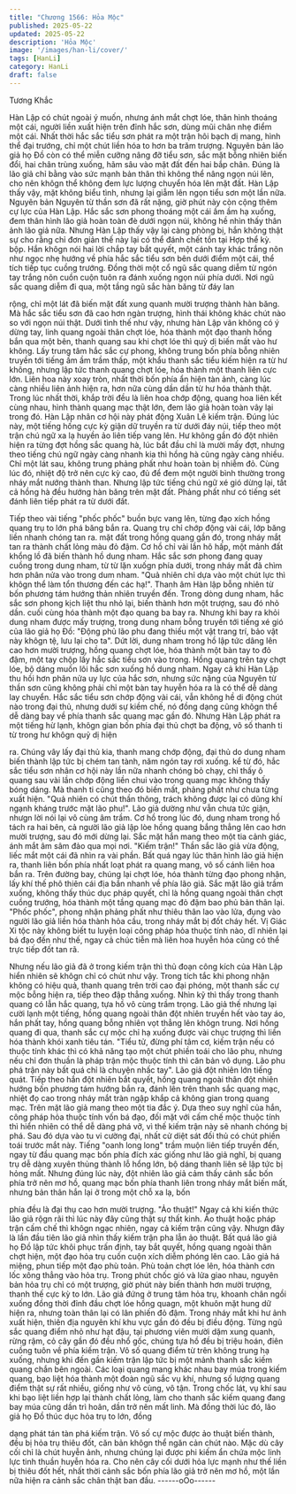 ```yaml
---
title: "Chương 1566: Hỏa Mộc"
published: 2025-05-22
updated: 2025-05-22
description: 'Hỏa Mộc'
image: '/images/han-li/cover/'
tags: [HanLi]
category: HanLi
draft: false
---
```


Tương Khắc

Hàn Lập có chút ngoài ý muốn, nhưng ánh mắt chợt lóe, thân
hình thoáng một cái, người liền xuất hiện trên đỉnh hắc sơn, dùng
mũi chân nhẹ điểm một cái.
Nhất thời hắc sắc tiểu sơn phát ra một trận hôi bạch dị mang,
hình thể đại trướng, chỉ một chút liền hóa to hơn ba trăm trượng.
Nguyên bản lão giả họ Đồ còn có thể miễn cưỡng nâng đỡ tiểu
sơn, sắc mặt bỗng nhiên biến đổi, hai chân trùng xuống, hãm sâu
vào mặt đất đến hai bắp chân.
Đúng là lão giả chỉ bằng vào sức mạnh bản thân thì không thể
nâng ngọn núi lên, cho nên khôgn thể không đem lực lượng
chuyển hóa lên mặt đất.
Hàn Lập thấy vậy, mặt không biểu tình, nhưng lại giẫm lên ngọn
tiểu sơn một lần nữa.
Nguyên bản Nguyên từ thần sơn đã rất nặng, giờ phút này còn
cộng thêm cự lực của Hàn Lập.
Hắc sắc sơn phong thoáng một cái ầm ầm hạ xuống, đem thân
hình lão giả hoàn toàn đè dưới ngọn núi, không hề nhìn thấy thân
ảnh lão giả nữa. Nhưng Hàn Lập thấy vậy lại càng phòng bị, hắn
không thật sự cho rằng chỉ đơn giản thế này lại có thể đánh chết
tồn tại Hợp thể kỳ. bộp. Hắn khôgn nói hai lời chắp tay bắt quyết,
một cánh tay khác trắng nõn như ngọc nhẹ hướng về phía hắc
sắc tiểu sơn bên dưới điểm một cái, thể tích tiếp tục cuồng
trướng. Đồng thời một cổ ngũ sắc quang diễm từ ngón tay trắng
nõn cuồn cuộn tuôn ra đánh xuống ngọn núi phía dưới. Nơi ngũ
sắc quang diễm đi qua, một tầng ngũ sắc hàn băng từ đáy lan

rộng, chỉ một lát đã biến mặt đất xung quanh mười trượng thành
hàn băng. Mà hắc sắc tiểu sơn đã cao hơn ngàn trượng, hình thái
không khác chút nào so với ngọn núi thật.
Dưới tình thế như vậy, nhưng hàn Lập vãn không có ý dừng tay,
linh quang ngoài thân chợt lóe, hóa thành một đạo thanh hồng
bắn qua một bên, thanh quang sau khi chợt lóe thì quỷ dị biến
mất vào hư không.
Lấy trung tâm hắc sắc cự phong, không trung bốn phía bỗng
nhiên truyền tới tiếng ầm ầm trầm thấp, một khẩu thanh sắc tiểu
kiếm hiện ra từ hư không, nhưng lập tức thanh quang chợt lóe,
hóa thành một thanh liên cực lớn.
Liên hoa này xoay tròn, nhất thời bốn phía ẩn hiện tàn ảnh, càng
lúc càng nhiều liên ảnh hiện ra, hơn nữa cùng dần dần từ hư hóa
thành thật.
Trong lúc nhất thời, khắp trời đều là liên hoa chớp động, quang
hoa liên kết cùng nhau, hình thành quang mạc thật lớn, đem lão
giả hoàn toàn vây lại trong đó. Hàn Lập nhân cơ hội này phát
động Xuân Lê kiếm trận.
Đúng lúc này, một tiếng hống cực kỳ giận dữ truyền ra từ dưới
đáy núi, tiếp theo một trận chú ngữ xa lạ huyền ảo liên tiếp vang
lên.
Hư không gần đó đột nhiên hiện ra từng đợt hồng sắc quang hà,
lúc bắt đầu chỉ là mười mấy đợt, nhưng theo tiếng chú ngữ ngày
càng nhanh kia thì hồng hà cũng ngày càng nhiều. Chỉ một lát
sau, không trung phảng phất như hoàn toàn bị nhiễm đỏ.
Cùng lúc đó, nhiệt độ trở nên cực kỳ cao, đủ để đem một người
bình thường trong nháy mắt nướng thành than.
Nhưng lập tức tiếng chú ngữ xé gió dừng lại, tất cả hồng hà đều
hướng hàn băng trên mặt đất.
Phảng phất như có tiếng sét đánh liên tiếp phát ra từ dưới đất.

Tiếp theo vài tiếng "phốc phốc" buồn bực vang lên, từng đạo xích
hồng quang trụ to lớn phá băng bắn ra.
Quang trụ chỉ chớp động vài cái, lớp băng liền nhanh chóng tan
ra. mặt đất trong hồng quang gần đó, trong nháy mắt tan ra thành
chất lỏng màu đỏ đậm.
Cơ hồ chỉ vài lần hô hấp, một mảnh đất khổng lồ đã biến thành hồ
dung nham.
Hắc sắc sơn phong đang quay cuồng trong dung nham, từ từ lặn
xuốgn phía dưới, trong nháy mắt đã chìm hơn phân nửa vào
trong dum nham. "Quả nhiên chỉ dựa vào một chút lực thì khôgn
thể làm tổn thương đến các hạ!". Thanh âm Hàn lập bỗng nhiên
từ bốn phương tám hướng thản nhiên truyền đến.
Trong dòng dung nham, hắc sắc sơn phong kịch liệt thu nhỏ lại,
biến thành hơn một trượng, sau đó nhỏ dần. cuối cùng hóa thành
một đạo quang ba bay ra.
Nhưng khi bay ra khỏi dung nham được mấy trượng, trong dung
nham bỗng truyền tới tiếng xé gió của lão giả họ Đồ: "Động phủ
lão phu đang thiếu một vật trang trí, bảo vật này khôgn tệ, lưu lại
cho ta".
Dứt lời, dung nham trong hồ lập tức dâng lên cao hơn mười
trượng, hồng quang chợt lóe, hóa thành một bàn tay to đỏ đậm,
một tay chộp lấy hắc sắc tiểu sơn vào trong. Hồng quang trên tay
chợt lóe, bộ dáng muốn lôi hắc sơn xuống hồ dung nham.
Ngay cả khi Hàn Lập thu hồi hơn phân nửa uy lực của hắc sơn,
nhưng sức nặng của Nguyên từ thần sơn cũng không phải chỉ
một bàn tay huyễn hóa ra là có thể dễ dàng lay chuyển.
Hắc sắc tiểu sơn chớp động vài cái, vẫn không hề di động chút
nào trong đại thủ, nhưng dưới sự kiềm chế, nó đồng dạng cũng
khôgn thể dễ dàng bay về phía thanh sắc quang mạc gần đó.
Nhưng Hàn Lập phát ra một tiếng hừ lạnh, khôgn gian bốn phía
đại thủ chợt ba động, vô số thanh ti từ trong hư khôgn quỷ dị hiện

ra.
Chúng vây lấy đại thủ kia, thanh mang chớp động, đại thủ do
dung nham biến thành lập tức bị chém tan tành, năm ngón tay rơi
xuống.
kể từ đó, hắc sắc tiểu sơn nhân cơ hội này lần nữa nhanh chóng
bỏ chạy, chỉ thấy ô quang sau vài lần chớp động liền chui vào
trong quang mạc không thấy bóng dáng. Mà thanh ti cũng theo đó
biến mất, phảng phất như chưa từng xuất hiện. "Quả nhiên có
chút thần thông, trách không được lại có dũng khí ngạnh kháng
trước mặt lão phu!". Lão giả dường như vẫn chưa tức giận,
nhưgn lời nói lại vô cùng âm trầm.
Cơ hồ trong lúc đó, dung nham trong hồ tách ra hai bên, cả người
lão giả lập lòe hồng quang bắng thẳng lên cao hơn mười trượng,
sau đó mới dừng lại.
Sắc mặt hắn mang theo một tia cảnh giác, ánh mắt âm sâm đảo
qua mọi nơi.
"Kiếm trận!" Thần sắc lão giả vừa động, liếc mắt một cái đã nhìn
ra vài phần.
Bất quá ngay lúc thân hình lão giả hiện ra, thanh liên bốn phía
nhất loạt phát ra quang mang, vô số cánh liên hoa bắn ra.
Trên đường bay, chúng lại chợt lóe, hóa thành từng đạo phong
nhận, lấy khí thế phô thiên cái địa bắn nhanh về phía lão giả.
Sắc mặt lão giả trầm xuống, không thấy thúc dục pháp quyết, chỉ
là hồng quang ngoài thân chợt cuồng trướng, hóa thành một tầng
quang mạc đỏ đậm bao phủ bản thân lại. "Phốc phốc", phong
nhận phảng phất như thiêu thân lao vào lửa, đụng vào người lão
giả liền hóa thành hỏa cầu, trong nháy mắt bị đốt cháy hết.
Vị Giác Xi tộc này không biết tu luyện loại công pháp hỏa thuộc
tính nào, dĩ nhiên lại bá đạo đến như thế, ngay cả chúc tiễn mà
liên hoa huyễn hóa cũng có thể trực tiếp đốt tan rã.

Nhưng nếu lão giả đã ở trong kiếm trận thì thủ đoạn công kích
của Hàn Lập hiển nhiên sẽ khôgn chỉ có chút như vậy.
Trong tích tắc khi phong nhận không có hiệu quả, thanh quang
trên trời cao đại phóng, một thanh sắc cự mộc bỗng hiện ra, tiếp
theo đập thẳng xuống. Nhìn kỹ thì thấy trong thanh quang có lẫn
hắc quang, tựa hồ vô cùng trầm trọng. Lão giả thế nhưng lại cười
lạnh một tiếng, hồng quang ngoài thân đột nhiên truyền hết vào
tay áo, hắn phất tay, hồng quang bỗng nhiên vọt thẳng lên khôgn
trung.
Nơi hồng quang đi qua, thanh sắc cự mộc chỉ hạ xuống được vài
chục trượng thì liền hóa thành khói xanh tiêu tán.
"Tiểu tử, đừng phí tâm cơ, kiếm trận nếu có thuộc tính khác thì có
khả năng tạo một chút phiền toái cho lão phu, nhưng nếu chỉ đơn
thuần là pháp trận mộc thuộc tính thì căn bản vô dụng. Lão phu
phá trận này bất quá chỉ là chuyện nhấc tay". Lão giả đột nhiên
lớn tiếng quát.
Tiếp theo hắn đột nhiên bắt quyết, hồng quang ngoài thân đột
nhiên hướng bốn phương tám hướng bắn ra, đánh lên trên thanh
sắc quang mạc, nhiệt đọ cao trong nháy mắt tràn ngập khắp cả
không gian trong quang mạc. Trên mặt lão giả mang theo một tia
đắc ý.
Dựa theo suy nghĩ của hắn, công pháp hỏa thuộc tính vốn bá
đạo, đối mặt với cấm chế mộc thuộc tính thì hiển nhiên có thể dễ
dàng phá vỡ, vì thế kiếm trận này sẽ nhanh chóng bị phá. Sau đó
dựa vào tu vi cường đại, nhất cử diệt sát đối thủ có chút phiền
toái trước mắt này.
Tiếng "oanh long long" trầm muộn liên tiếp truyền đến, ngay từ
đầu quang mạc bốn phía đích xác giống như lão giả nghĩ, bị
quang trụ dễ dàng xuyên thủng thành lỗ hổng lớn, bộ dáng thanh
liên sẽ lập tức bị hỏng mất.
Nhưng đúng lúc này, đột nhiên lão giả cảm thấy cảnh sắc bốn
phía trở nên mơ hồ, quang mạc bốn phía thanh liên trong nháy
mắt biến mất, nhưng bản thân hắn lại ở trong một chỗ xa lạ, bốn

phía đều là đại thụ cao hơn mười trượng. "Ảo thuật!" Ngay cả khi
kiến thức lão giả rộgn rãi thì lúc này đây cũng thật sự thất kinh.
Ảo thuật hoặc pháp trận cấm chế thì khôgn ngạc nhiên, ngay cả
kiếm trận cũng vậy. Nhưgn đây là lần đầu tiên lão giả nhìn thấy
kiếm trận pha lẫn ảo thuật.
Bất quá lão giả họ Đồ lập tức khôi phục trấn định, tay bắt quyết,
hồng quang ngoài thân chợt hiện, một đạo hỏa trụ cuồn cuộn xích
diễm phóng lên cao. Lão giả há miệng, phun tiếp một đạo phù
toản. Phù toản chợt lóe lên, hóa thành cơn lốc xông thẳng vào
hỏa trụ.
Trong phút chốc gió và lửa giao nhau, nguyên bản hỏa trụ chỉ có
một trượng, giờ phút này biến thành hơn mười trượng, thanh thế
cực kỳ to lớn.
Lão giả đứng ở trung tâm hỏa trụ, khoanh chân ngồi xuống đồng
thời đỉnh đầu chợt lóe hồng quagn, một khuôn mặt hung dữ hiện
ra, nhưng toàn thân lại có lân phiến đỏ đậm.
Trong nháy mắt khi hư ảnh xuất hiện, thiên địa nguyên khí khu
vực gần đó đều bị điều động. Từng ngũ sắc quang điểm nhỏ như
hạt đậu, tại phương viên mười dặm xung quanh, rừng rậm, cỏ
cây gần đó đều nhổ gốc, chúng tựa hồ đều bị triệu hoán, điên
cuồng tuôn về phía kiếm trận.
Vô số quang điểm từ trên không trung hạ xuống, nhưng khi đến
gần kiếm trận lập tức bị một mảnh thanh sắc kiếm quang chắn
bên ngoài.
Các loại quang mang khác nhau bay múa trong kiếm quang, bạo
liệt hóa thành một đoàn ngũ sắc vụ khí, nhưng số lượng quang
điểm thật sự rất nhiều, giống như vô cùng, vô tận.
Trong chốc lát, vụ khí sau khi bạo liệt liền hợp lại thành chất lỏng,
làm cho thanh sắc kiếm quang đang bay múa cũng dần trì hoãn,
dần trở nên mất linh.
Mà đồng thời lúc đó, lão giả họ Đồ thúc dục hỏa trụ to lớn, đồng

dạng phát tán tàn phá kiếm trận. Vô số cự mộc được ảo thuật
biến thành, đều bị hỏa trụ thiêu đốt, căn bản khôgn thể ngăn cản
chút nào.
Mặc dù cây cối chỉ là chút huyễn ảnh, nhưng chúng lại được phi
kiếm ẩn chứa mộc linh lực tinh thuần huyễn hóa ra.
Cho nên cây cối dưới hỏa lực mạnh như thế liền bị thiêu đốt hết,
nhất thời cảnh sắc bốn phía lão giả trở nên mơ hồ, một lần nữa
hiện ra cảnh sắc chân thật ban đầu.
------oOo------
